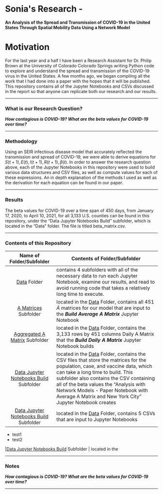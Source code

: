 #  Sonia's Research - 
**An Analysis of the Spread and Transmission of COVID-19 in the United States Through Spatial Mobility Data Using a Network Model**

# Motivation
For the last year and a half I have been a Research Assistant for Dr. Philip Brown at the University of Colorado Colorado Springs writing Python code to explore and understand the spread and transmission of the COVID-19 virus in the United States. A few months ago, we began compiling all the work that I had done into a paper with the hopes that it will be published. This repository contains all of the Jupyter Notebooks and CSVs discussed in the report so that anyone can replicate both our research and our results.
<hr>

### What is our Research Question?
***How contagious is COVID-19? What are the beta values for COVID-19 over time?***
<hr>

### Methodology
Using an SEIR infectious disease model that accurately reflected the transmission and spread of COVID-19, we were able to derive equations for ${S(t+1), E(t), I(t+1), R(t+1), \beta(t)}$. In order to answer the research question above, each of the Jupyter Notebooks in this repository were used to build various data structures and CSV files, as well as compute values for each of these expressions. An in depth explanation of the methods I used as well as the derivation for each equation can be found in our paper.    
<hr>

### Results
The beta values for COVID-19 over a time span of 450 days, from January 17, 2020, to April 10, 2021, for all 3,133 U.S. counties can be found in this repository, under the “Data Jupyter 
Notebooks Build” subfolder, which is located in the “Data” folder. The file is titled beta_matrix.csv.
<hr>

### Contents of this Repository
Name of Folder/Subfolder | Contents of Folder/Subfolder
| :---: | --- 
|<ins>Data</ins> Folder | contains 4 subfolders with all of the necessary data to run each Jupyter Notebook, examine our results, and read to avoid running code that takes a relatively long time to execute. 
|<ins>A Matrices</ins> Subfolder | located in the <ins>Data</ins> Folder, contains  all 451 $\tilde{A}$ matrices for our model that are input to the ***Build Average A Matrix*** Jupyter Notebook
|<ins>Aggregated A Matrix</ins> Subfolder | located in the <ins>Data</ins> Folder, contains the 3,133 rows by 451 columns Daily A Matrix that the ***Build Daily A Matrix*** Jupyter Notebook builds
|<ins>Data Jupyter Notebooks Build</ins> Subfolder | located in the <ins>Data</ins> Folder, contains the CSV files that store the matrices for the population, case, and vaccine data, which can take a long time to build. This subfolder also contains the CSV containing all of the beta values the “Analysis with Network Models - Paper Notebook with Average A Matrix and New York City” Jupyter Notebook creates
|<ins>Data Jupyter Notebooks Build</ins> Subfolder | located in the <ins>Data</ins> Folder, contains 5 CSVs that are input to Jupyter Notebooks
<ul><li>test1</li><li>test2</li></ul>
|<ins>Data Jupyter Notebooks Build</ins> Subfolder | located in the
<hr>


### Notes
***How contagious is COVID-19? What are the beta values for COVID-19 over time?***
<hr>
